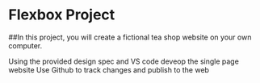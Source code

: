 # Flexbox Project

##In this project, you will create a fictional tea shop website on your own computer.

Using the provided design spec and VS code deveop the single page website
Use Github to track changes and publish to the web
